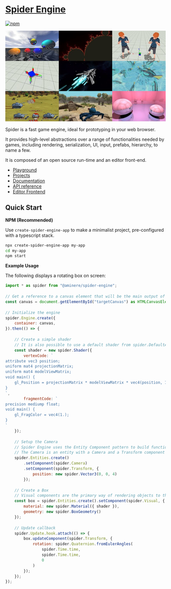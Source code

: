 # [Spider Engine](https://spiderengine.io)

[![npm](https://img.shields.io/npm/v/@aminere/spider-engine.svg?color=orange)](https://www.npmjs.com/package/@aminere/spider-engine)

![Thumbnails](https://raw.githubusercontent.com/aminere/spider-engine/master/docs/source/images/runtime.jpg)

Spider is a fast game engine, ideal for prototyping in your web browser.

It provides high-level abstractions over a range of functionalities needed by games, including rendering, serialization, UI, input, prefabs, hierarchy, to name a few.

It is composed of an open source run-time and an editor front-end.

* [Playground](https://playground.spiderengine.io)
* [Projects](https://spiderengine.io/projects)
* [Documentation](https://docs.spiderengine.io/) 
* [API reference](https://docs.spiderengine.io/api)
* [Editor Frontend](https://spiderengine.io/editor)

Quick Start
-----------

**NPM (Recommended)**

Use `create-spider-engine-app` to make a minimalist project, pre-configured with a typescript stack.

```bash
npx create-spider-engine-app my-app
cd my-app
npm start
```

**Example Usage**

The following displays a rotating box on screen:

```javascript
import * as spider from "@aminere/spider-engine";

// Get a reference to a canvas element that will be the main output of the engine
const canvas = document.getElementById("targetCanvas") as HTMLCanvasElement;

// Initialize the engine
spider.Engine.create({
    container: canvas,
}).then(() => {

    // Create a simple shader
    // It is also possible to use a default shader from spider.DefaultAssets
    const shader = new spider.Shader({
        vertexCode: `                
attribute vec3 position;
uniform mat4 projectionMatrix;
uniform mat4 modelViewMatrix;
void main() {
    gl_Position = projectionMatrix * modelViewMatrix * vec4(position, 1.0);
}
`,
        fragmentCode: `
precision mediump float;
void main() {    
    gl_FragColor = vec4(1.);
}
`
    });

    // Setup the Camera
    // Spider Engine uses the Entity Component pattern to build functionality
    // The Camera is an entity with a Camera and a Transform component    
    spider.Entities.create()
        .setComponent(spider.Camera)
        .setComponent(spider.Transform, {
            position: new spider.Vector3(0, 0, 4)
        });

    // Create a Box
    // Visual components are the primary way of rendering objects to the screen    
    const box = spider.Entities.create().setComponent(spider.Visual, {
        material: new spider.Material({ shader }),
        geometry: new spider.BoxGeometry()
    });

    // Update callback
    spider.Update.hook.attach(() => {
        box.updateComponent(spider.Transform, {
            rotation: spider.Quaternion.fromEulerAngles(
                spider.Time.time,
                spider.Time.time,
                0
            )
        });
    });
});

```
